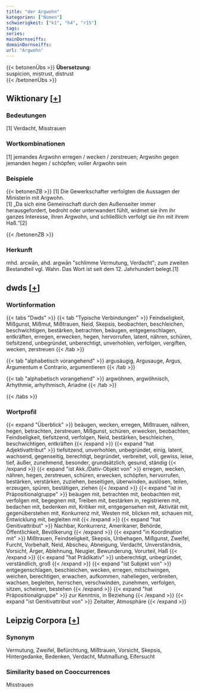 ```yaml
---
title: "der Argwohn"
kategorien: ["Nomen"]
schwierigkeit: ["k1", "h4", "r15"]
tags:
series:
mainDornseiffs:
domainDornseiffs:
url: "Argwohn"
---
```


{{< betonenÜbs >}}
**Übersetzung:**  
suspicion, mistrust, distrust  
{{< /betonenÜbs >}}

## Wiktionary [[+](https://de.wiktionary.org/wiki/Argwohn)]

### Bedeutungen
[1] Verdacht, Misstrauen  

### Wortkombinationen
[1] jemandes Argwohn erregen / wecken / zerstreuen; Argwohn gegen jemanden hegen / schöpfen; voller Argwohn sein  

### Beispiele
{{< betonenZB >}}
[1] Die Gewerkschafter verfolgten die Aussagen der Ministerin mit Argwohn.  
[1] „Da sich eine Gemeinschaft durch den Außenseiter immer herausgefordert, bedroht oder unterwandert fühlt, widmet sie ihm ihr ganzes Interesse, ihren Argwohn, und schließlich verfolgt sie ihn mit ihrem Haß.“[2]  

{{< /betonenZB >}}
### Herkunft
mhd. arcwān, ahd. argwān "schlimme Vermutung, Verdacht"; zum zweiten Bestandteil vgl. Wahn. Das Wort ist seit dem 12. Jahrhundert belegt.[1]  



## dwds [[+](https://www.dwds.de/wb/Argwohn)]

### Wortinformation
{{< tabs "Dwds" >}}
{{< tab "Typische Verbindungen" >}}
Feindseligkeit, Mißgunst, Mißmut, Mißtrauen, Neid, Skepsis, beobachten, beschleichen, beschwichtigen, bestärken, betrachten, beäugen, entgegenschlagen, entkräften, erregen, erwecken, hegen, hervorrufen, latent, nähren, schüren, tiefsitzend, unbegründet, unberechtigt, unverhohlen, verfolgen, vergiften, wecken, zerstreuen
{{< /tab >}}

{{< tab "alphabetisch vorangehend" >}}
argusäugig, Argusauge, Argus, Argumentum e Contrario, argumentieren
{{< /tab >}}

{{< tab "alphabetisch vorangehend" >}}
argwöhnen, argwöhnisch, Arhythmie, arhythmisch, Ariadne
{{< /tab >}}

{{< /tabs >}}

### Wortprofil
{{< expand "Überblick" >}} beäugen, wecken, erregen, Mißtrauen, nähren, hegen, betrachten, zerstreuen, Mißgunst, schüren, erwecken, beobachten, Feindseligkeit, tiefsitzend, verfolgen, Neid, bestärken, beschleichen, beschwichtigen, entkräften {{< /expand >}}
{{< expand "hat Adjektivattribut" >}} tiefsitzend, unverhohlen, unbegründet, einig, latent, wachsend, gegenseitig, berechtigt, begründet, verbreitet, voll, gewiss, leise, tief, äußer, zunehmend, besonder, grundsätzlich, gesund, ständig {{< /expand >}}
{{< expand "ist Akk./Dativ-Objekt von" >}} erregen, wecken, nähren, hegen, zerstreuen, schüren, erwecken, schöpfen, hervorrufen, bestärken, verstärken, zuziehen, beseitigen, überwinden, auslösen, teilen, erzeugen, spüren, bestätigen, ziehen {{< /expand >}}
{{< expand "ist in Präpositionalgruppe" >}} beäugen mit, betrachten mit, beobachten mit, verfolgen mit, begegnen mit, Treiben mit, bestärken in, registrieren mit, bedachen mit, bedenken mit, Kritiker mit, entgegensehen mit, Aktivität mit, gegenüberstehen mit, Konkurrenz mit, Westen mit, blicken mit, schauen mit, Entwicklung mit, begleiten mit {{< /expand >}}
{{< expand "hat Genitivattribut" >}} Nachbar, Konkurrenz, Amerikaner, Behörde, Öffentlichkeit, Bevölkerung {{< /expand >}}
{{< expand "in Koordination mit" >}} Mißtrauen, Feindseligkeit, Skepsis, Unbehagen, Mißgunst, Zweifel, Furcht, Vorbehalt, Neid, Abscheu, Abneigung, Verdacht, Unverständnis, Vorsicht, Ärger, Ablehnung, Neugier, Bewunderung, Vorurteil, Haß {{< /expand >}}
{{< expand "hat Prädikativ" >}} unberechtigt, unbegründet, verständlich, groß {{< /expand >}}
{{< expand "ist Subjekt von" >}} entgegenschlagen, beschleichen, wecken, erregen, mitschwingen, weichen, berechtigen, erwachen, aufkommen, naheliegen, verbreiten, wachsen, begleiten, herrschen, verschwinden, zunehmen, verfolgen, sitzen, scheinen, bestehen {{< /expand >}}
{{< expand "hat Präpositionalgruppe" >}} zur Kenntnis, in Beziehung {{< /expand >}}
{{< expand "ist Genitivattribut von" >}} Zeitalter, Atmosphäre {{< /expand >}}

## Leipzig Corpora [[+](https://corpora.uni-leipzig.de/en/res?word=Argwohn&corpusId=deu_newscrawl-public_2018)]


### Synonym
Vermutung, Zweifel, Befürchtung, Mißtrauen, Vorsicht, Skepsis, Hintergedanke, Bedenken, Verdacht, Mutmaßung, Eifersucht


### Similarity based on Cooccurrences
Misstrauen

